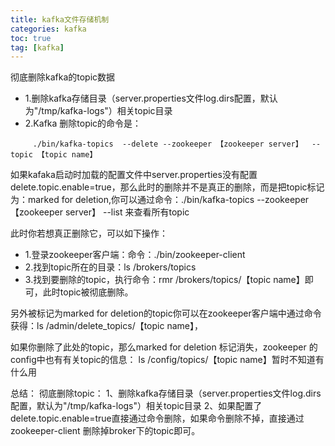 ```yaml
---
title: kafka文件存储机制
categories: kafka   
toc: true  
tag: [kafka]
---
```



彻底删除kafka的topic数据


* 1.删除kafka存储目录（server.properties文件log.dirs配置，默认为"/tmp/kafka-logs"）相关topic目录
* 2.Kafka 删除topic的命令是：

```
     ./bin/kafka-topics  --delete --zookeeper 【zookeeper server】  --topic 【topic name】
```

如果kafaka启动时加载的配置文件中server.properties没有配置delete.topic.enable=true，那么此时的删除并不是真正的删除，而是把topic标记为：marked for deletion,你可以通过命令：./bin/kafka-topics --zookeeper 【zookeeper server】 --list 来查看所有topic

此时你若想真正删除它，可以如下操作：

* 1.登录zookeeper客户端：命令：./bin/zookeeper-client
* 2.找到topic所在的目录：ls /brokers/topics
* 3.找到要删除的topic，执行命令：rmr /brokers/topics/【topic name】即可，此时topic被彻底删除。

另外被标记为marked for deletion的topic你可以在zookeeper客户端中通过命令获得：ls /admin/delete_topics/【topic name】，

如果你删除了此处的topic，那么marked for deletion 标记消失，zookeeper 的config中也有有关topic的信息： ls /config/topics/【topic name】暂时不知道有什么用

总结：
彻底删除topic：
 1、删除kafka存储目录（server.properties文件log.dirs配置，默认为"/tmp/kafka-logs"）相关topic目录
 2、如果配置了delete.topic.enable=true直接通过命令删除，如果命令删除不掉，直接通过zookeeper-client 删除掉broker下的topic即可。

